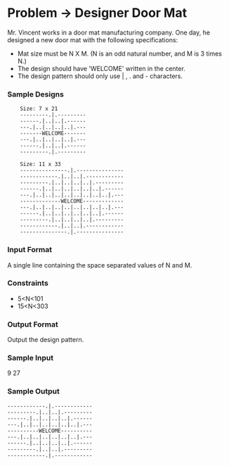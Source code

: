 # Problem -> Designer Door Mat

Mr. Vincent works in a door mat manufacturing company. One day, he designed a new door mat with the following specifications:

- Mat size must be N X M. (N is an odd natural number, and M is 3 times N.)
- The design should have 'WELCOME' written in the center.
- The design pattern should only use | , . and - characters.

### Sample Designs

```
    Size: 7 x 21
    ---------.|.---------
    ------.|..|..|.------
    ---.|..|..|..|..|.---
    -------WELCOME-------
    ---.|..|..|..|..|.---
    ------.|..|..|.------
    ---------.|.---------

    Size: 11 x 33
    ---------------.|.---------------
    ------------.|..|..|.------------
    ---------.|..|..|..|..|.---------
    ------.|..|..|..|..|..|..|.------
    ---.|..|..|..|..|..|..|..|..|.---
    -------------WELCOME-------------
    ---.|..|..|..|..|..|..|..|..|.---
    ------.|..|..|..|..|..|..|.------
    ---------.|..|..|..|..|.---------
    ------------.|..|..|.------------
    ---------------.|.---------------
```

### Input Format

A single line containing the space separated values of N and M.

### Constraints

- 5<N<101
- 15<N<303

### Output Format

Output the design pattern.

### Sample Input

9 27

### Sample Output

```
------------.|.------------
---------.|..|..|.---------
------.|..|..|..|..|.------
---.|..|..|..|..|..|..|.---
----------WELCOME----------
---.|..|..|..|..|..|..|.---
------.|..|..|..|..|.------
---------.|..|..|.---------
------------.|.------------

```
